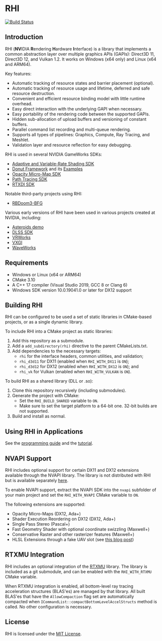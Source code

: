 # RHI

[![Build Status](https://github.com/NVIDIAGameWorks/rhi/actions/workflows/build.yml/badge.svg)](https://github.com/NVIDIAGameWorks/rhi/actions/workflows/build.yml)

## Introduction

RHI (**NV**IDIA **R**endering **H**ardware **I**nterface) is a library that implements a common abstraction layer over multiple graphics APIs (GAPIs): Direct3D 11, Direct3D 12, and Vulkan 1.2. It works on Windows (x64 only) and Linux (x64 and ARM64).

Key features:

- Automatic tracking of resource states and barrier placement (optional).
- Automatic tracking of resource usage and lifetime, deferred and safe resource destruction.
- Convenient and efficient resource binding model with little runtime overhead.
- Easy direct interaction with the underlying GAPI when necessary.
- Easy portability of the rendering code between the supported GAPIs.
- Hidden sub-allocation of upload buffers and versioning of constant buffers.
- Parallel command list recording and multi-queue rendering.
- Supports all types of pipelines: Graphics, Compute, Ray Tracing, and Meshlet.
- Validation layer and resource reflection for easy debugging.

RHI is used in several NVIDIA GameWorks SDKs:

- [Adaptive and Variable-Rate Shading SDK](https://github.com/NVIDIAGameWorks/nas-sample)
- [Donut Framework](https://github.com/NVIDIAGameWorks/donut) and its [Examples](https://github.com/NVIDIAGameWorks/donut_examples)
- [Opacity Micro-Map SDK](https://github.com/NVIDIAGameWorks/Opacity-MicroMap-SDK)
- [Path Tracing SDK](https://github.com/NVIDIAGameWorks/Path-Tracing-SDK)
- [RTXDI SDK](https://github.com/NVIDIAGameWorks/RTXDI)

Notable third-party projects using RHI:

- [RBDoom3-BFG](https://github.com/RobertBeckebans/RBDOOM-3-BFG)

Various early versions of RHI have been used in various projects created at NVIDIA, including:

- [Asteroids demo](https://developer.nvidia.com/blog/using-turing-mesh-shaders-nvidia-asteroids-demo)
- [DLSS SDK](https://developer.nvidia.com/dlss)
- [VRWorks](https://developer.nvidia.com/vrworks)
- [VXGI](https://developer.nvidia.com/vxgi)
- [WaveWorks](https://developer.nvidia.com/waveworks)

## Requirements

* Windows or Linux (x64 or ARM64)
* CMake 3.10
* A C++ 17 compiler (Visual Studio 2019, GCC 8 or Clang 6)
* Windows SDK version 10.0.19041.0 or later for DX12 support

## Building RHI

RHI can be configured to be used a set of static libraries in CMake-based projects, or as a single dynamic library.

To include RHI into a CMake project as static libraries:

1. Add this repository as a submodule.
2. Add a `add_subdirectory(rhi)` directive to the parent CMakeLists.txt.
3. Add dependencies to the necessary targets: 
	* `rhi` for the interface headers, common utilities, and validation;
	* `rhi_d3d11` for DX11 (enabled when `RHI_WITH_DX11` is `ON`);
	* `rhi_d3d12` for DX12 (enabled when `RHI_WITH_DX12` is `ON`); and
	* `rhi_vk` for Vulkan (enabled when `RHI_WITH_VULKAN` is `ON`).

To build RHI as a shared library (DLL or .so):

1. Clone this repository recursively (including submodules).
2. Generate the project with CMake:
	* Set the `RHI_BUILD_SHARED` variable to `ON`.
	* Make sure to set the target platform to a 64-bit one. 32-bit builds are not supported.
3. Build and install as normal.

## Using RHI in Applications

See the [programming guide](doc/ProgrammingGuide.md) and the [tutorial](doc/Tutorial.md).

## NVAPI Support

RHI includes optional support for certain DX11 and DX12 extensions available through the NVAPI library. The library is not distributed with RHI but is available separately [here](https://developer.nvidia.com/nvapi).

To enable NVAPI support, extract the NVAPI SDK into the `nvapi` subfolder of your main project and set the `RHI_WITH_NVAPI` CMake variable to `ON`.

The following extensions are supported:

- Opacity Micro-Maps (DX12, Ada+)
- Shader Execution Reordering on DX12 (DX12, Ada+)
- Single Pass Stereo (Pascal+)
- Fast Geometry Shader with optional coordinate swizzling (Maxwell+)
- Conservative Raster and other rasterizer features (Maxwell+)
- HLSL Extensions through a fake UAV slot (see [this blog post](https://developer.nvidia.com/unlocking-gpu-intrinsics-hlsl))

## RTXMU Integration

RHI includes an optional integration of the [RTXMU](https://github.com/NVIDIAGameWorks/RTXMU) library. The library is included as a git submodule, and can be enabled with the `RHI_WITH_RTXMU` CMake variable.

When RTXMU integration is enabled, all bottom-level ray tracing acceleration structures (BLAS'es) are managed by that library. All built BLAS'es that have the `AllowCompaction` flag set are automatically compacted when `ICommandList::compactBottomLevelAccelStructs` method is called. No other configuration is necessary.

## License

RHI is licensed under the [MIT License](LICENSE.txt).